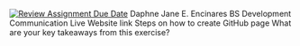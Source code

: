 [![Review Assignment Due Date](https://classroom.github.com/assets/deadline-readme-button-24ddc0f5d75046c5622901739e7c5dd533143b0c8e959d652212380cedb1ea36.svg)](https://classroom.github.com/a/Z0SN3ALX)
Daphne Jane E. Encinares
BS Development Communication
Live Website link
Steps on how to create GitHub page
What are your key takeaways from this exercise?
